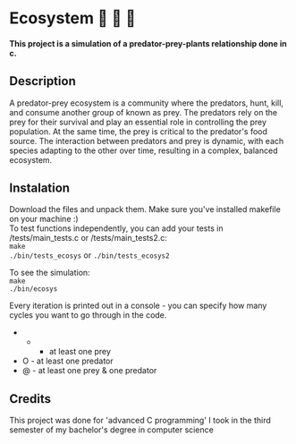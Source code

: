 # Ecosystem :tiger2: :mouse2: :herb:
#### This project is a simulation of a predator-prey-plants relationship done in c.

## Description 
A predator-prey ecosystem is a community where the predators, hunt, kill, and consume another group of known as prey. The predators rely on the prey for their survival and play an essential role in controlling the prey population. At the same time, the prey is critical to the predator's food source. The interaction between predators and prey is dynamic, with each species adapting to the other over time, resulting in a complex, balanced ecosystem.

## Instalation 
Download the files and unpack them.
Make sure you've installed makefile on your machine :)\
To test functions independently, you can add your tests in /tests/main_tests.c or /tests/main_tests2.c:\
`make` \
`./bin/tests_ecosys`
or
`./bin/tests_ecosys2`

To see the simulation:\
`make`\
`./bin/ecosys`

Every iteration is printed out in a console - you can specify how many cycles you want to go through in the code. 

- * - at least one prey
- O - at least one predator
- @ - at least one prey & one predator

## Credits
This project was done for 'advanced C programming' I took in the third semester of my bachelor's degree in computer science


